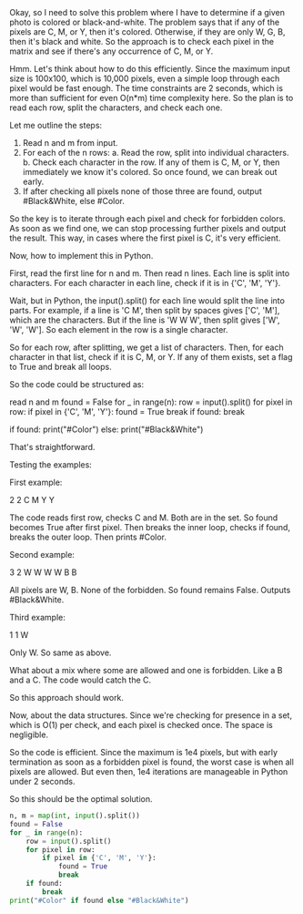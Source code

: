 <think>
Okay, so I need to solve this problem where I have to determine if a given photo is colored or black-and-white. The problem says that if any of the pixels are C, M, or Y, then it's colored. Otherwise, if they are only W, G, B, then it's black and white. So the approach is to check each pixel in the matrix and see if there's any occurrence of C, M, or Y.

Hmm. Let's think about how to do this efficiently. Since the maximum input size is 100x100, which is 10,000 pixels, even a simple loop through each pixel would be fast enough. The time constraints are 2 seconds, which is more than sufficient for even O(n*m) time complexity here. So the plan is to read each row, split the characters, and check each one.

Let me outline the steps:

1. Read n and m from input.
2. For each of the n rows:
   a. Read the row, split into individual characters.
   b. Check each character in the row. If any of them is C, M, or Y, then immediately we know it's colored. So once found, we can break out early.
3. If after checking all pixels none of those three are found, output #Black&White, else #Color.

So the key is to iterate through each pixel and check for forbidden colors. As soon as we find one, we can stop processing further pixels and output the result. This way, in cases where the first pixel is C, it's very efficient.

Now, how to implement this in Python.

First, read the first line for n and m. Then read n lines. Each line is split into characters. For each character in each line, check if it is in {'C', 'M', 'Y'}.

Wait, but in Python, the input().split() for each line would split the line into parts. For example, if a line is 'C M', then split by spaces gives ['C', 'M'], which are the characters. But if the line is 'W W W', then split gives ['W', 'W', 'W']. So each element in the row is a single character.

So for each row, after splitting, we get a list of characters. Then, for each character in that list, check if it is C, M, or Y. If any of them exists, set a flag to True and break all loops.

So the code could be structured as:

read n and m
found = False
for _ in range(n):
    row = input().split()
    for pixel in row:
        if pixel in {'C', 'M', 'Y'}:
            found = True
            break
    if found:
        break

if found:
    print("#Color")
else:
    print("#Black&White")

That's straightforward.

Testing the examples:

First example:

2 2
C M
Y Y

The code reads first row, checks C and M. Both are in the set. So found becomes True after first pixel. Then breaks the inner loop, checks if found, breaks the outer loop. Then prints #Color.

Second example:

3 2
W W
W W
B B

All pixels are W, B. None of the forbidden. So found remains False. Outputs #Black&White.

Third example:

1 1
W

Only W. So same as above.

What about a mix where some are allowed and one is forbidden. Like a B and a C. The code would catch the C.

So this approach should work.

Now, about the data structures. Since we're checking for presence in a set, which is O(1) per check, and each pixel is checked once. The space is negligible.

So the code is efficient. Since the maximum is 1e4 pixels, but with early termination as soon as a forbidden pixel is found, the worst case is when all pixels are allowed. But even then, 1e4 iterations are manageable in Python under 2 seconds.

So this should be the optimal solution.
</think>

```python
n, m = map(int, input().split())
found = False
for _ in range(n):
    row = input().split()
    for pixel in row:
        if pixel in {'C', 'M', 'Y'}:
            found = True
            break
    if found:
        break
print("#Color" if found else "#Black&White")
```